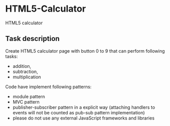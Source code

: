 HTML5-Calculator
=================

HTML5 calculator

## Task description

Create HTML5 calculator page with button 0 to 9 that can perform following tasks:

- addition,
- subtraction,
- multiplication

Code have implement following patterns:

- module pattern
- MVC pattern
- publisher-subscriber pattern in a explicit way (attaching handlers to events will not be counted as pub-sub pattern implementation)
- please do not use any external JavaScript frameworks and libraries